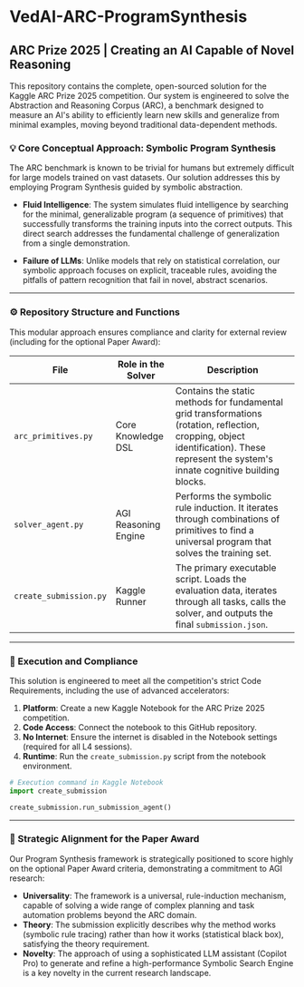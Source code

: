 # VedAI-ARC-ProgramSynthesis

## ARC Prize 2025 | Creating an AI Capable of Novel Reasoning

This repository contains the complete, open-sourced solution for the Kaggle ARC Prize 2025 competition. Our system is engineered to solve the Abstraction and Reasoning Corpus (ARC), a benchmark designed to measure an AI's ability to efficiently learn new skills and generalize from minimal examples, moving beyond traditional data-dependent methods.

### 💡 Core Conceptual Approach: Symbolic Program Synthesis

The ARC benchmark is known to be trivial for humans but extremely difficult for large models trained on vast datasets. Our solution addresses this by employing Program Synthesis guided by symbolic abstraction.

- **Fluid Intelligence**: The system simulates fluid intelligence by searching for the minimal, generalizable program (a sequence of primitives) that successfully transforms the training inputs into the correct outputs. This direct search addresses the fundamental challenge of generalization from a single demonstration.

- **Failure of LLMs**: Unlike models that rely on statistical correlation, our symbolic approach focuses on explicit, traceable rules, avoiding the pitfalls of pattern recognition that fail in novel, abstract scenarios.

---

### ⚙️ Repository Structure and Functions

This modular approach ensures compliance and clarity for external review (including for the optional Paper Award):

| **File**               | **Role in the Solver**    | **Description**                                                                                       |
|------------------------|---------------------------|-------------------------------------------------------------------------------------------------------|
| `arc_primitives.py`    | Core Knowledge DSL        | Contains the static methods for fundamental grid transformations (rotation, reflection, cropping, object identification). These represent the system's innate cognitive building blocks. |
| `solver_agent.py`      | AGI Reasoning Engine      | Performs the symbolic rule induction. It iterates through combinations of primitives to find a universal program that solves the training set. |
| `create_submission.py` | Kaggle Runner             | The primary executable script. Loads the evaluation data, iterates through all tasks, calls the solver, and outputs the final `submission.json`. |

---

### 🚀 Execution and Compliance

This solution is engineered to meet all the competition's strict Code Requirements, including the use of advanced accelerators:

1. **Platform**: Create a new Kaggle Notebook for the ARC Prize 2025 competition.
2. **Code Access**: Connect the notebook to this GitHub repository.
3. **No Internet**: Ensure the internet is disabled in the Notebook settings (required for all L4 sessions).
4. **Runtime**: Run the `create_submission.py` script from the notebook environment.

```python
# Execution command in Kaggle Notebook
import create_submission

create_submission.run_submission_agent()
```

---

### 🎯 Strategic Alignment for the Paper Award

Our Program Synthesis framework is strategically positioned to score highly on the optional Paper Award criteria, demonstrating a commitment to AGI research:

- **Universality**: The framework is a universal, rule-induction mechanism, capable of solving a wide range of complex planning and task automation problems beyond the ARC domain.
- **Theory**: The submission explicitly describes why the method works (symbolic rule tracing) rather than how it works (statistical black box), satisfying the theory requirement.
- **Novelty**: The approach of using a sophisticated LLM assistant (Copilot Pro) to generate and refine a high-performance Symbolic Search Engine is a key novelty in the current research landscape.